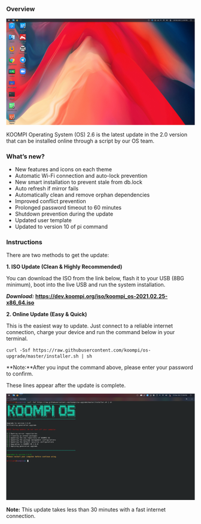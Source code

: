 ### Overview

![Image](/public/Images/KOOMPI_V_26.png)

KOOMPI Operating System (OS) 2.6 is the latest update in the 2.0 version that can be installed online through a script by our OS team.
### What’s new?
- New features and icons on each theme 
- Automatic Wi-Fi connection and auto-lock prevention
- New smart installation to prevent stale from db.lock
- Auto refresh if mirror fails
- Automatically clean and remove orphan dependencies
- Improved conflict prevention
- Prolonged password timeout to 60 minutes
- Shutdown prevention during the update
- Updated user template 
- Updated to version 10 of pi command

### Instructions

There are two methods to get the update:

**1. ISO Update (Clean & Highly Recommended)**

You can download the ISO from the link below, flash it to your USB (8BG minimum), boot into the live USB and run the system installation.

***Download:*** **https://dev.koompi.org/iso/koompi_os-2021.02.25-x86_64.iso**  

**2. Online Update (Easy & Quick)**

This is the easiest way to update. Just connect to a reliable internet connection, charge your device and run the command below in your terminal. 
```
curl -Ssf https://raw.githubusercontent.com/koompi/os-upgrade/master/installer.sh | sh
```
**Note:**After you input the command above, please enter your password to confirm.

These lines appear after the update is complete.

![Image](/public/Images/KOOMPI_K_V_26.png)

**Note:** This update takes less than 30 minutes with a fast internet connection.

